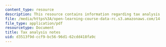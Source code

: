 ```yaml
---
content_type: resource
description: This resource contains information regarding tax analysis notes.
file: /media/https%3A/open-learning-course-data-rc.s3.amazonaws.com/14-471-public-economics-i-fall-2012/d3513f9dccf9bc5696d162cdd418fa9c_MIT14_471F12_Tax_Analysis.pdf
file_type: application/pdf
resourcetype: Document
title: Tax analysis notes
uid: d3513f9d-ccf9-bc56-96d1-62cdd418fa9c
---
```

